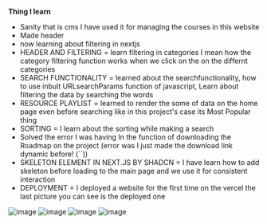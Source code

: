 **Thing I learn**
- Sanity that is cms I have used it for managing the courses in this website
- Made header
- now learning about filtering in nextjs
- HEADER AND FILTERING = learn  filtering in categories I mean how the category filtering function works when we click on the on the differnt categories 
- SEARCH FUNCTIONALITY = learned about the searchfunctionality, how to use inbult URLsearchParams function of javascript, Learn about filtering the data by searching the words 
- RESOURCE PLAYLIST = learned to render the some of data on the home page even before searching like in this project's case its Most Popular thing 
- SORTING = I learn about the sorting while making a search
- Solved the error I was having In the function of downloading the Roadmap on the project (error was I just made the download link dynamic before! (``))
- SKELETON ELEMENT IN NEXT.JS BY SHADCN = I have learn how to add skeleton before loading to the main page and we use it for consistent interaction
- DEPLOYMENT = I deployed a website for the first time on the vercel the last picture you can see is the deployed one 



![image](https://github.com/user-attachments/assets/88416568-5778-43cf-af65-2efce2c8afe3)
![image](https://github.com/user-attachments/assets/02b2ff4a-5400-422c-90e3-10bbd8357d22)
![image](https://github.com/user-attachments/assets/c24e94ac-8a13-43dd-8a43-3c6ba0040aad)
![image](https://github.com/user-attachments/assets/56da83ac-185e-482b-9fa0-14d41fb61aa9)


